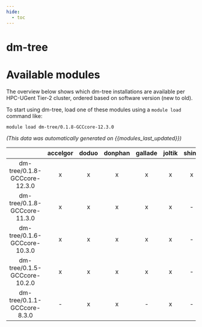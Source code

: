 ```yaml
---
hide:
  - toc
---
```


dm-tree
=======

# Available modules


The overview below shows which dm-tree installations are available per HPC-UGent Tier-2 cluster, ordered based on software version (new to old).

To start using dm-tree, load one of these modules using a `module load` command like:

```shell
module load dm-tree/0.1.8-GCCcore-12.3.0
```

*(This data was automatically generated on {{modules_last_updated}})*  

| |accelgor|doduo|donphan|gallade|joltik|shinx|skitty|
| :---: | :---: | :---: | :---: | :---: | :---: | :---: | :---: |
|dm-tree/0.1.8-GCCcore-12.3.0|x|x|x|x|x|x|x|
|dm-tree/0.1.8-GCCcore-11.3.0|x|x|x|x|x|-|-|
|dm-tree/0.1.6-GCCcore-10.3.0|x|x|x|x|x|-|-|
|dm-tree/0.1.5-GCCcore-10.2.0|x|x|x|x|x|-|-|
|dm-tree/0.1.1-GCCcore-8.3.0|-|x|x|-|x|-|-|
